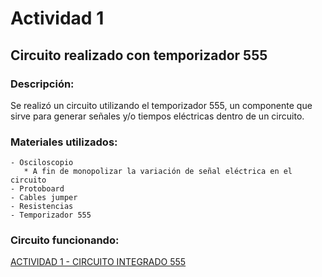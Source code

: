 # Actividad 1

## Circuito realizado con temporizador 555

### Descripción: 

Se realizó un circuito utilizando el temporizador 555, un componente que sirve para generar señales y/o tiempos eléctricas dentro de un circuito.

### Materiales utilizados: 

``` codigo
- Osciloscopio
   * A fin de monopolizar la variación de señal eléctrica en el circuito
- Protoboard
- Cables jumper
- Resistencias
- Temporizador 555

```
### Circuito funcionando:

[ACTIVIDAD 1 - CIRCUITO INTEGRADO 555](https://drive.google.com/file/d/11rtEH46hbZ4b_MJ7sXlEFG6Nf94rg91V/view?usp=drive_link)


